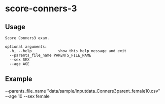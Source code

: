 # score-conners-3

## Usage

    Score Conners3 exam.
    
    optional arguments:
      -h, --help            show this help message and exit
      --parents_file_name PARENTS_FILE_NAME
      --sex SEX
      --age AGE

## Example

--parents_file_name "data/sample/inputdata_Conners3parent_female10.csv" --age 10 --sex female